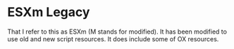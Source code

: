 # ESXm Legacy
That I refer to this as ESXm (M stands for modified). It has been modified to use old and new script resources. It does include some of OX resources.
